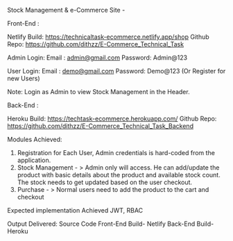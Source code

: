 
Stock Management & e-Commerce Site -

Front-End : 

Netlify Build: https://technicaltask-ecommerce.netlify.app/shop
Github Repo: https://github.com/dithzz/E-Commerce_Technical_Task

Admin Login:
Email : admin@gmail.com
Password: Admin@123

User Login:
Email : demo@gmail.com
Password: Demo@123
(Or Register for new Users)

Note: Login as Admin to view Stock Management in the Header.


Back-End :

Heroku Build: https://techtask-ecommerce.herokuapp.com/
Github Repo: https://github.com/dithzz/E-Commerce_Technical_Task_Backend



Modules Achieved:
1. Registration for Each User, Admin credentials is hard-coded from the application.
2. Stock Management - > Admin only will access. He can add/update the product with basic details about the product and available stock count. The stock needs to get updated based on the user checkout.
3. Purchase - > Normal users need to add the product to the cart and checkout

Expected implementation Achieved
JWT, RBAC

Output Delivered:
Source Code
Front-End Build- Netlify
Back-End Build- Heroku
